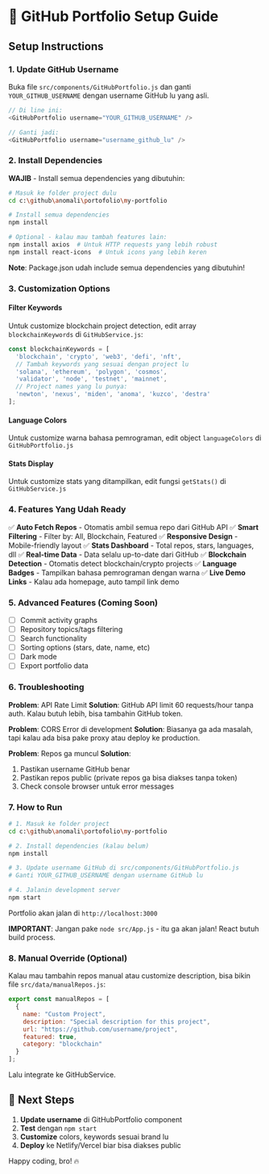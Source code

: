 # 🚀 GitHub Portfolio Setup Guide

## Setup Instructions

### 1. Update GitHub Username
Buka file `src/components/GitHubPortfolio.js` dan ganti `YOUR_GITHUB_USERNAME` dengan username GitHub lu yang asli.

```javascript
// Di line ini:
<GitHubPortfolio username="YOUR_GITHUB_USERNAME" />

// Ganti jadi:
<GitHubPortfolio username="username_github_lu" />
```

### 2. Install Dependencies
**WAJIB** - Install semua dependencies yang dibutuhin:

```bash
# Masuk ke folder project dulu
cd c:\github\anomali\portofolio\my-portfolio

# Install semua dependencies
npm install

# Optional - kalau mau tambah features lain:
npm install axios  # Untuk HTTP requests yang lebih robust
npm install react-icons  # Untuk icons yang lebih keren
```

**Note**: Package.json udah include semua dependencies yang dibutuhin!

### 3. Customization Options

#### Filter Keywords
Untuk customize blockchain project detection, edit array `blockchainKeywords` di `GitHubService.js`:

```javascript
const blockchainKeywords = [
  'blockchain', 'crypto', 'web3', 'defi', 'nft', 
  // Tambah keywords yang sesuai dengan project lu
  'solana', 'ethereum', 'polygon', 'cosmos',
  'validator', 'node', 'testnet', 'mainnet',
  // Project names yang lu punya:
  'newton', 'nexus', 'miden', 'anoma', 'kuzco', 'destra'
];
```

#### Language Colors
Untuk customize warna bahasa pemrograman, edit object `languageColors` di `GitHubPortfolio.js`

#### Stats Display
Untuk customize stats yang ditampilkan, edit fungsi `getStats()` di `GitHubService.js`

### 4. Features Yang Udah Ready

✅ **Auto Fetch Repos** - Otomatis ambil semua repo dari GitHub API
✅ **Smart Filtering** - Filter by: All, Blockchain, Featured
✅ **Responsive Design** - Mobile-friendly layout
✅ **Stats Dashboard** - Total repos, stars, languages, dll
✅ **Real-time Data** - Data selalu up-to-date dari GitHub
✅ **Blockchain Detection** - Otomatis detect blockchain/crypto projects
✅ **Language Badges** - Tampilkan bahasa pemrograman dengan warna
✅ **Live Demo Links** - Kalau ada homepage, auto tampil link demo

### 5. Advanced Features (Coming Soon)

- [ ] Commit activity graphs
- [ ] Repository topics/tags filtering
- [ ] Search functionality
- [ ] Sorting options (stars, date, name, etc)
- [ ] Dark mode
- [ ] Export portfolio data

### 6. Troubleshooting

**Problem**: API Rate Limit
**Solution**: GitHub API limit 60 requests/hour tanpa auth. Kalau butuh lebih, bisa tambahin GitHub token.

**Problem**: CORS Error di development
**Solution**: Biasanya ga ada masalah, tapi kalau ada bisa pake proxy atau deploy ke production.

**Problem**: Repos ga muncul
**Solution**: 
1. Pastikan username GitHub benar
2. Pastikan repos public (private repos ga bisa diakses tanpa token)
3. Check console browser untuk error messages

### 7. How to Run

```bash
# 1. Masuk ke folder project
cd c:\github\anomali\portofolio\my-portfolio

# 2. Install dependencies (kalau belum)
npm install

# 3. Update username GitHub di src/components/GitHubPortfolio.js
# Ganti YOUR_GITHUB_USERNAME dengan username GitHub lu

# 4. Jalanin development server
npm start
```

Portfolio akan jalan di `http://localhost:3000`

**IMPORTANT**: Jangan pake `node src/App.js` - itu ga akan jalan! React butuh build process.

### 8. Manual Override (Optional)

Kalau mau tambahin repos manual atau customize description, bisa bikin file `src/data/manualRepos.js`:

```javascript
export const manualRepos = [
  {
    name: "Custom Project",
    description: "Special description for this project",
    url: "https://github.com/username/project",
    featured: true,
    category: "blockchain"
  }
];
```

Lalu integrate ke GitHubService.

## 🎯 Next Steps

1. **Update username** di GitHubPortfolio component
2. **Test** dengan `npm start`
3. **Customize** colors, keywords sesuai brand lu
4. **Deploy** ke Netlify/Vercel biar bisa diakses public

Happy coding, bro! 🔥
